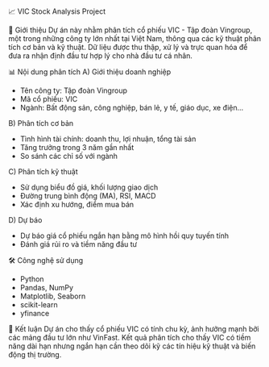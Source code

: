 📈 VIC Stock Analysis Project

🧾 Giới thiệu
Dự án này nhằm phân tích cổ phiếu VIC - Tập đoàn Vingroup, một trong những công ty lớn nhất tại Việt Nam, thông qua các kỹ thuật phân tích cơ bản và kỹ thuật. Dữ liệu được thu thập, xử lý và trực quan hóa để đưa ra nhận định đầu tư hợp lý cho nhà đầu tư cá nhân.

📊 Nội dung phân tích
A) Giới thiệu doanh nghiệp
  - Tên công ty: Tập đoàn Vingroup
  - Mã cổ phiếu: VIC
  - Ngành: Bất động sản, công nghiệp, bán lẻ, y tế, giáo dục, xe điện...

B) Phân tích cơ bản
  - Tình hình tài chính: doanh thu, lợi nhuận, tổng tài sản
  - Tăng trưởng trong 3 năm gần nhất
  - So sánh các chỉ số với ngành

C) Phân tích kỹ thuật
  - Sử dụng biểu đồ giá, khối lượng giao dịch
  - Đường trung bình động (MA), RSI, MACD
  - Xác định xu hướng, điểm mua bán

D) Dự báo
  - Dự báo giá cổ phiếu ngắn hạn bằng mô hình hồi quy tuyến tính
  - Đánh giá rủi ro và tiềm năng đầu tư

🛠️ Công nghệ sử dụng
  - Python
  - Pandas, NumPy
  - Matplotlib, Seaborn
  - scikit-learn
  - yfinance 

📌 Kết luận
Dự án cho thấy cổ phiếu VIC có tính chu kỳ, ảnh hưởng mạnh bởi các mảng đầu tư lớn như VinFast. Kết quả phân tích cho thấy VIC có tiềm năng dài hạn nhưng ngắn hạn cần theo dõi kỹ các tín hiệu kỹ thuật và biến động thị trường.


